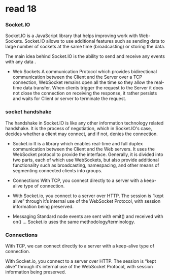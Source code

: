 # read 18

### Socket.IO
Socket.IO is a JavaScript library that helps improving work with Web-Sockets. Socket.IO allows to use additional features such as sending data to large number of sockets at the same time (broadcasting) or storing the data.

The main idea behind Socket.IO is the ability to send and receive any events with any data .

* Web Sockets A communication Protocol which provides bidirectional communication between the Client and the Server over a TCP connection, WebSocket remains open all the time so they allow the real-time data transfer. When clients trigger the request to the Server it does not close the connection on receiving the response, it rather persists and waits for Client or server to terminate the request.


### socket handshake
The handshake in Socket.IO is like any other information technology related handshake. It is the process of negotiation, which in Socket.IO's case, decides whether a client may connect, and if not, denies the connection.

* Socket.io It is a library which enables real-time and full duplex communication between the Client and the Web servers. It uses the WebSocket protocol to provide the interface. Generally, it is divided into two parts, each of which use WebSockets, but also provide additional functionality such as broadcasting, namespacing, and other means of segmenting connected clients into groups.

* Connections With TCP, you connect directly to a server with a keep-alive type of connection.

* With Socket.io, you connect to a server over HTTP. The session is “kept alive” through it’s internal use of the WebSocket Protocol, with session information being preserved.

* Messaging Standard node events are sent with emit() and received with on() … Socket.io uses the same methodology/terminology.

### Connections
With TCP, we can connect directly to a server with a keep-alive type of connection.

With Socket.io, you connect to a server over HTTP. The session is “kept alive” through it’s internal use of the WebSocket Protocol, with session information being preserved.